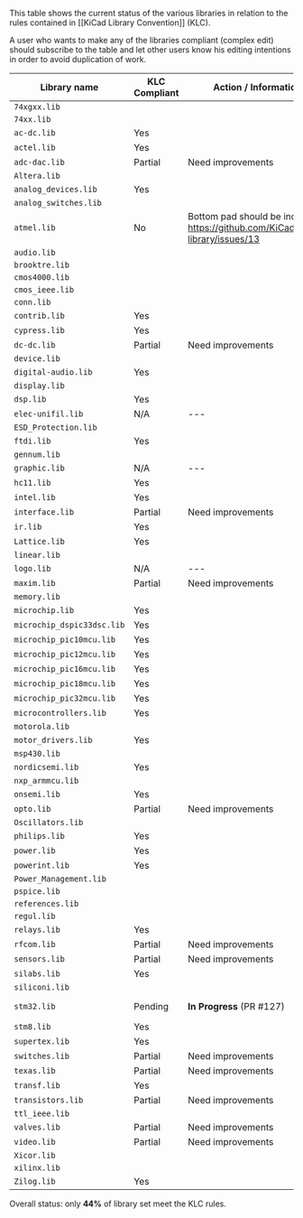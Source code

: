 This table shows the current status of the various libraries in relation to the rules contained in [[KiCad Library Convention]] (KLC).

A user who wants to make any of the libraries compliant (complex edit) should subscribe to the table and let other users know his editing intentions in order to avoid duplication of work.

| Library name               | KLC Compliant | Action / Information    | By person          |
|----------------------------|---------------|-------------------------|--------------------|
| `74xgxx.lib`               |               |                         |                    |
| `74xx.lib`                 |               |                         |                    |
| `ac-dc.lib`                | Yes           |                         |                    |
| `actel.lib`                | Yes           |                         |                    |
| `adc-dac.lib`              | Partial       | Need improvements       |                    |
| `Altera.lib`               |               |                         |                    |
| `analog_devices.lib`       | Yes           |                         |                    |
| `analog_switches.lib`      |               |                         |                    |
| `atmel.lib`                | No            | Bottom pad should be included. https://github.com/KiCad/kicad-library/issues/13 |                    |
| `audio.lib`                |               |                         |                    |
| `brooktre.lib`             |               |                         |                    |
| `cmos4000.lib`             |               |                         |                    |
| `cmos_ieee.lib`            |               |                         |                    |
| `conn.lib`                 |               |                         |                    |
| `contrib.lib`              | Yes           |                         |                    |
| `cypress.lib`              | Yes           |                         |                    |
| `dc-dc.lib`                | Partial       | Need improvements       |                    |
| `device.lib`               |               |                         |                    |
| `digital-audio.lib`        | Yes           |                         |                    |
| `display.lib`              |               |                         |                    |
| `dsp.lib`                  | Yes           |                         |                    |
| `elec-unifil.lib`          | N/A           | ---                     | ---                |
| `ESD_Protection.lib`       |               |                         |                    |
| `ftdi.lib`                 | Yes           |                         |                    |
| `gennum.lib`               |               |                         |                    |
| `graphic.lib`              | N/A           | ---                     | ---                |
| `hc11.lib`                 | Yes           |                         |                    |
| `intel.lib`                | Yes           |                         |                    |
| `interface.lib`            | Partial       | Need improvements       |                    |
| `ir.lib`                   | Yes           |                         |                    |
| `Lattice.lib`              | Yes           |                         |                    |
| `linear.lib`               |               |                         |                    |
| `logo.lib`                 | N/A           | ---                     | ---                |
| `maxim.lib`                | Partial       | Need improvements       |                    |
| `memory.lib`               |               |                         |                    |
| `microchip.lib`            | Yes           |                         |                    |
| `microchip_dspic33dsc.lib` | Yes           |                         |                    |
| `microchip_pic10mcu.lib`   | Yes           |                         |                    |
| `microchip_pic12mcu.lib`   | Yes           |                         |                    |
| `microchip_pic16mcu.lib`   | Yes           |                         |                    |
| `microchip_pic18mcu.lib`   | Yes           |                         |                    |
| `microchip_pic32mcu.lib`   | Yes           |                         |                    |
| `microcontrollers.lib`     | Yes           |                         |                    |
| `motorola.lib`             |               |                         |                    |
| `motor_drivers.lib`        | Yes           |                         |                    |
| `msp430.lib`               |               |                         |                    |
| `nordicsemi.lib`           | Yes           |                         |                    |
| `nxp_armmcu.lib`           |               |                         |                    |
| `onsemi.lib`               | Yes           |                         |                    |
| `opto.lib`                 | Partial       | Need improvements       |                    |
| `Oscillators.lib`          |               |                         |                    |
| `philips.lib`              | Yes           |                         |                    |
| `power.lib`                | Yes           |                         |                    |
| `powerint.lib`             | Yes           |                         |                    |
| `Power_Management.lib`     |               |                         |                    |
| `pspice.lib`               |               |                         |                    |
| `references.lib`           |               |                         |                    |
| `regul.lib`                |               |                         |                    |
| `relays.lib`               | Yes           |                         |                    |
| `rfcom.lib`                | Partial       | Need improvements       |                    |
| `sensors.lib`              | Partial       | Need improvements       |                    |
| `silabs.lib`               | Yes           |                         |                    |
| `siliconi.lib`             |               |                         |                    |
| `stm32.lib`                | Pending       | **In Progress** (PR #127) | Mateusz Krawczuk   |
| `stm8.lib`                 | Yes           |                         |                    |
| `supertex.lib`             | Yes           |                         |                    |
| `switches.lib`             | Partial       | Need improvements       |                    |
| `texas.lib`                | Partial       | Need improvements       |                    |
| `transf.lib`               | Yes           |                         |                    |
| `transistors.lib`          | Partial       | Need improvements       |                    |
| `ttl_ieee.lib`             |               |                         |                    |
| `valves.lib`               | Partial       | Need improvements       |                    |
| `video.lib`                | Partial       | Need improvements       |                    |
| `Xicor.lib`                |               |                         |                    |
| `xilinx.lib`               |               |                         |                    |
| `Zilog.lib`                | Yes           |                         |                    |

Overall status: only **44%** of library set meet the KLC rules.
